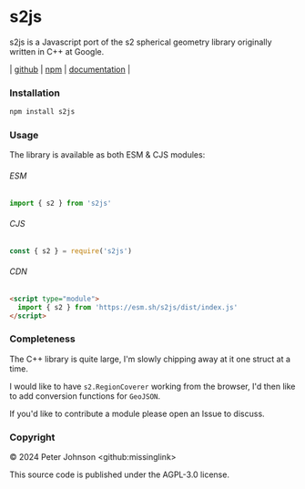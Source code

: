 # s2js

s2js is a Javascript port of the s2 spherical geometry library originally written in C++ at Google.

| [github](https://github.com/missinglink/s2js) | [npm](https://www.npmjs.com/package/s2js) | [documentation](https://missinglink.github.io/s2js) |

### Installation

```bash
npm install s2js
```

### Usage

The library is available as both ESM & CJS modules:

###### ESM

```js
import { s2 } from 's2js'
```

###### CJS

```js
const { s2 } = require('s2js')
```

###### CDN

```html
<script type="module">
  import { s2 } from 'https://esm.sh/s2js/dist/index.js'
</script>
```

### Completeness

The C++ library is quite large, I'm slowly chipping away at it one struct at a time.

I would like to have `s2.RegionCoverer` working from the browser, I'd then like to add conversion functions for `GeoJSON`.

If you'd like to contribute a module please open an Issue to discuss.

### Copyright

© 2024 Peter Johnson &lt;github:missinglink&gt;

This source code is published under the AGPL-3.0 license.
